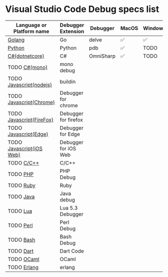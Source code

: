 # Visual Studio Code Debug specs list



|Language or Platform name|Debugger Extension|Debugger|MacOS|Windows|Linux|
|---|---|---|---|---|---|
|[Golang](./golang)|Go|delve|✅|✅|✅|
|[Python](./python)|Python|pdb|✅|TODO|✅|
|[C#(dotnetcore)](./csharp)|C#|OmniSharp|✅|TODO|✅|
|TODO [C#(mono)](./csharp_mono)|mono debug|||||
|TODO [Javascript(nodejs)](./javascript)|buildin|||||
|TODO [Javascript(Chrome)](./javascript_chrome)|Debugger for chrome|||||
|TODO [Javascript(FireFox)](./javascript_firefox)|Debugger for firefox|||||
|TODO [Javascript(Edge)](./javascript_edge)|Debugger for Edge|||||
|TODO [Javascript(iOS Web)](./javascript_ios)|Debugger for iOS Web|||||
|TODO [C/C++](./cpp)|C/C++|||||
|TODO [PHP](./php)|PHP Debug|||||
|TODO [Ruby](./ruby)|Ruby|||||
|TODO [Java](./java)|Java debug|||||
|TODO [Lua](./Lua)|Lua 5.3 Debugger|||||
|TODO [Perl](./perl)|Perl Debug|||||
|TODO [Bash](./bash)|Bash Debug|||||
|TODO [Dart](./bash)|Dart Code|||||
|TODO [OCaml](./ocaml)|OCaml|||||
|TODO [Erlang](./erlang)|erlang|||||
